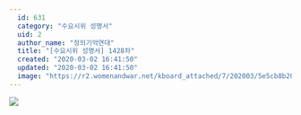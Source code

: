 ```yaml
---
  id: 631
  category: "수요시위 성명서"
  uid: 2
  author_name: "정의기억연대"
  title: "[수요시위 성명서] 1428차"
  created: "2020-03-02 16:41:50"
  updated: "2020-03-02 16:41:50"
  image: "https://r2.womenandwar.net/kboard_attached/7/202003/5e5cb8b20a2f35538290.jpg"
---
```

![](https://r2.womenandwar.net/kboard_attached/7/202003/5e5cb8b20a2f35538290.jpg)